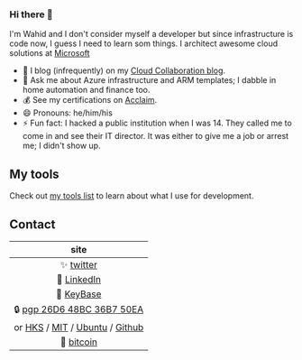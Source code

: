 ### Hi there 👋

<!--
**wahidsaleemi/wahidsaleemi** is a  _special_ ✨ repository because its `README.md` (this file) appears on my GitHub profile.
- 🔭 I’m currently working on ...
- 👯 I’m looking to collaborate on ...
- ✨
- 📫
- 🤔
- Complete list here: https://www.webfx.com/tools/emoji-cheat-sheet/
-->

I'm Wahid and I don't consider myself a developer but since infrastructure is code now, I guess I need to learn som things. I architect awesome cloud solutions at [Microsoft](https://www.microsoft.com)

- 🌱 I blog (infrequently) on my [Cloud Collaboration blog](http://www.wahidsaleemi.com).
- 💬 Ask me about Azure infrastructure and ARM templates; I dabble in home automation and finance too.
- 💰 See my certifications on [Acclaim](https://www.youracclaim.com/users/wahid-saleemi).
- 😄 Pronouns: he/him/his
- ⚡ Fun fact: I hacked a public institution when I was 14. They called me to come in and see their IT director. It was either to give me a job or arrest me; I didn't show up.

## My tools

Check out [my tools list](mytools.md) to learn about what I use for development.

## Contact

|site|
|:---:|
|✨ [twitter](https://twitter.com/wahidsaleemi)|
|🔭 [LinkedIn](https://www.linkedin.com/in/wahidsaleemi)|
|👯 [KeyBase](https://keybase.io/wahidsaleemi)
| :lock: [pgp 26D6 48BC 36B7 50EA](https://keybase.io/wahidsaleemi/pgp_keys.asc?fingerprint=067c9817ff1c9d257ad646e926d648bc36b750ea)|
| or [HKS](http://hkps.pool.sks-keyservers.net/pks/lookup?op=get&search=0x26D648BC36B750EA) / [MIT](https://pgp.mit.edu/pks/lookup?search=0x26d648bc36b750ea) / [Ubuntu](http://keyserver.ubuntu.com/pks/lookup?op=get&search=0x26d648bc36b750ea) / [Github](onewahidlive.asc)|
| :statue_of_liberty: [bitcoin](39WeeCNyt5kbyxCKB2U5cWhqyigP6vASaj)|
